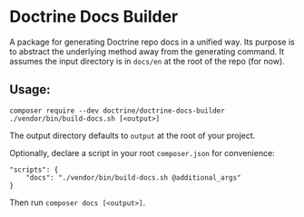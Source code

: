 # Doctrine Docs Builder

A package for generating Doctrine repo docs in a unified way. Its purpose is to abstract the underlying method away from
the generating command. It assumes the input directory is in `docs/en` at the root of the repo (for now).

## Usage:

```shell
composer require --dev doctrine/doctrine-docs-builder
./vendor/bin/build-docs.sh [<output>]
```

The output directory defaults to `output` at the root of your project.

Optionally, declare a script in your root `composer.json` for convenience:

```
"scripts": {
    "docs": "./vendor/bin/build-docs.sh @additional_args"
}
```

Then run `composer docs [<output>]`.


